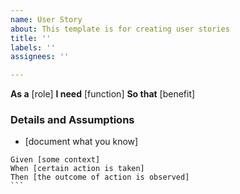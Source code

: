 ```yaml
---
name: User Story
about: This template is for creating user stories
title: ''
labels: ''
assignees: ''

---
```


**As a** [role]
**I need** [function]
**So that** [benefit]

### Details and Assumptions
* [document what you know]

````gherkin
Given [some context]
When [certain action is taken]
Then [the outcome of action is observed]
```
